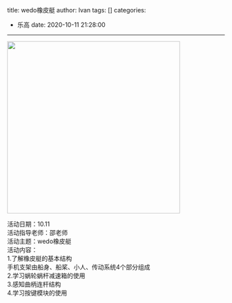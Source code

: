 title: wedo橡皮艇
author: Ivan
tags: []
categories:
  - 乐高
date: 2020-10-11 21:28:00
---
<img src="https://ftp.bmp.ovh/imgs/2020/10/ff3d604801d28765.png" width="400">

活动日期：10.11    
活动指导老师：邵老师     
活动主题：wedo橡皮艇    
活动内容：    
1.了解橡皮艇的基本结构    
手机支架由船身、船桨、小人、传动系统4个部分组成    
2.学习蜗轮蜗杆减速箱的使用    
3.感知曲柄连杆结构    
4.学习按键模块的使用